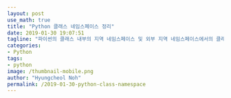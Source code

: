 ```yaml
---
layout: post
use_math: true
title: "Python 클래스 네임스페이스 정리"
date: 2019-01-30 19:07:51
tagline: "파이썬의 클래스 내부의 지역 네임스페이스 및 외부 지역 네임스페이스에서의 클래스 이름에 대한 개념 정리"
categories:
- Python
tags:
- python
image: /thumbnail-mobile.png
author: "Hyungcheol Noh"
permalink: /2019-01-30-python-class-namespace
---
```

